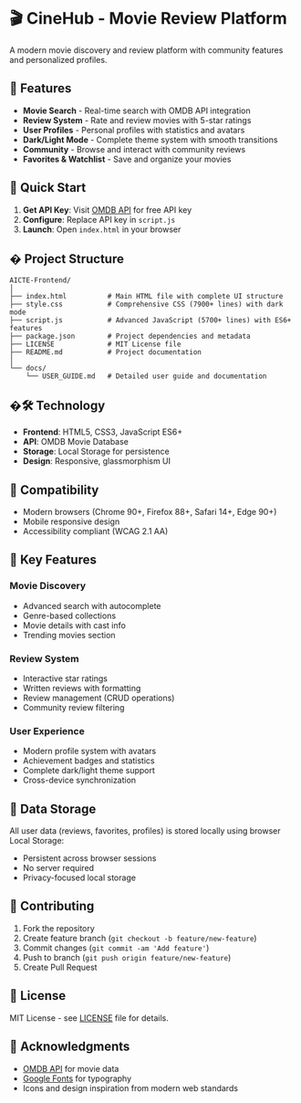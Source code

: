 # 🎬 CineHub - Movie Review Platform

A modern movie discovery and review platform with community features and personalized profiles.

## 🌟 Features

- **Movie Search** - Real-time search with OMDB API integration
- **Review System** - Rate and review movies with 5-star ratings
- **User Profiles** - Personal profiles with statistics and avatars
- **Dark/Light Mode** - Complete theme system with smooth transitions
- **Community** - Browse and interact with community reviews
- **Favorites & Watchlist** - Save and organize your movies

## 🚀 Quick Start

1. **Get API Key**: Visit [OMDB API](http://www.omdbapi.com/apikey.aspx) for free API key
2. **Configure**: Replace API key in `script.js`
3. **Launch**: Open `index.html` in your browser

## � Project Structure

```
AICTE-Frontend/
│
├── index.html          # Main HTML file with complete UI structure
├── style.css           # Comprehensive CSS (7900+ lines) with dark mode
├── script.js           # Advanced JavaScript (5700+ lines) with ES6+ features
├── package.json        # Project dependencies and metadata
├── LICENSE             # MIT License file
├── README.md           # Project documentation
│
└── docs/
    └── USER_GUIDE.md   # Detailed user guide and documentation
```

## �🛠 Technology

- **Frontend**: HTML5, CSS3, JavaScript ES6+
- **API**: OMDB Movie Database
- **Storage**: Local Storage for persistence
- **Design**: Responsive, glassmorphism UI

## 📱 Compatibility

- Modern browsers (Chrome 90+, Firefox 88+, Safari 14+, Edge 90+)
- Mobile responsive design
- Accessibility compliant (WCAG 2.1 AA)

## 🎨 Key Features

### Movie Discovery
- Advanced search with autocomplete
- Genre-based collections
- Movie details with cast info
- Trending movies section

### Review System
- Interactive star ratings
- Written reviews with formatting
- Review management (CRUD operations)
- Community review filtering

### User Experience
- Modern profile system with avatars
- Achievement badges and statistics
- Complete dark/light theme support
- Cross-device synchronization

## 💾 Data Storage

All user data (reviews, favorites, profiles) is stored locally using browser Local Storage:
- Persistent across browser sessions
- No server required
- Privacy-focused local storage

## 🤝 Contributing

1. Fork the repository
2. Create feature branch (`git checkout -b feature/new-feature`)
3. Commit changes (`git commit -am 'Add feature'`)
4. Push to branch (`git push origin feature/new-feature`)
5. Create Pull Request

## 📄 License

MIT License - see [LICENSE](LICENSE) file for details.

## 🙏 Acknowledgments

- [OMDB API](http://www.omdbapi.com/) for movie data
- [Google Fonts](https://fonts.google.com/) for typography
- Icons and design inspiration from modern web standards